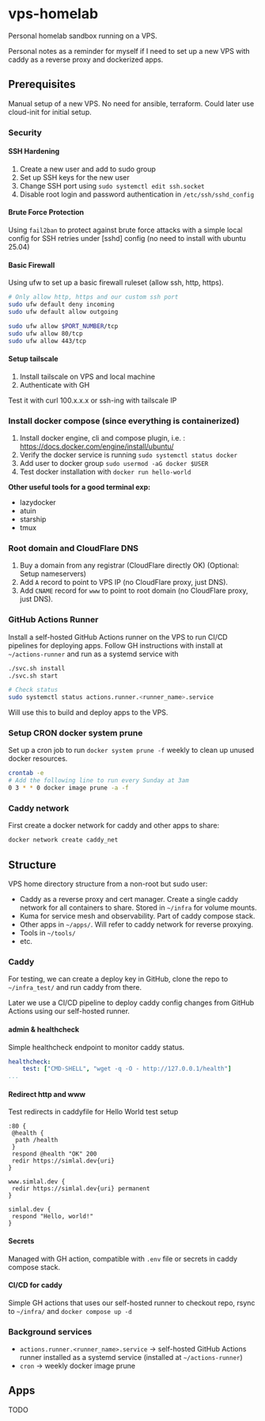 # vps-homelab

Personal homelab sandbox running on a VPS.

Personal notes as a reminder for myself if I need to set up a new VPS with caddy as a reverse proxy and dockerized apps.

## Prerequisites

Manual setup of a new VPS. No need for ansible, terraform. Could later use
cloud-init for initial setup.

### Security

#### SSH Hardening

1. Create a new user and add to sudo group
2. Set up SSH keys for the new user
3. Change SSH port using `sudo systemctl edit ssh.socket`
4. Disable root login and password authentication in `/etc/ssh/sshd_config`

#### Brute Force Protection

Using `fail2ban` to protect against brute force attacks with a simple local config for SSH retries under [sshd] config (no need to install with ubuntu 25.04)

#### Basic Firewall

Using ufw to set up a basic firewall ruleset (allow ssh, http, https).

```bash
# Only allow http, https and our custom ssh port
sudo ufw default deny incoming
sudo ufw default allow outgoing

sudo ufw allow $PORT_NUMBER/tcp
sudo ufw allow 80/tcp
sudo ufw allow 443/tcp
```

#### Setup tailscale

1. Install tailscale on VPS and local machine
2. Authenticate with GH

Test it with curl 100.x.x.x or ssh-ing with tailscale IP

### Install docker compose (since everything is containerized)

1. Install docker engine, cli and compose plugin, i.e. : <https://docs.docker.com/engine/install/ubuntu/>
2. Verify the docker service is running `sudo systemctl status docker`
3. Add user to docker group `sudo usermod -aG docker $USER`
4. Test docker installation with `docker run hello-world`

**Other useful tools for a good terminal exp:**

- lazydocker
- atuin
- starship
- tmux

### Root domain and CloudFlare DNS

1. Buy a domain from any registrar (CloudFlare directly OK) (Optional: Setup nameservers)
2. Add `A` record to point to VPS IP (no CloudFlare proxy, just DNS).
3. Add `CNAME` record for `www` to point to root domain (no CloudFlare proxy, just DNS).

### GitHub Actions Runner

Install a self-hosted GitHub Actions runner on the VPS to run CI/CD pipelines for deploying apps.
Follow GH instructions with install at `~/actions-runner` and run as a systemd service with

```bash
./svc.sh install
./svc.sh start

# Check status
sudo systemctl status actions.runner.<runner_name>.service
```

Will use this to build and deploy apps to the VPS.

### Setup CRON docker system prune

Set up a cron job to run `docker system prune -f` weekly to clean up unused docker resources.

```bash
crontab -e
# Add the following line to run every Sunday at 3am
0 3 * * 0 docker image prune -a -f

```

### Caddy network

First create a docker network for caddy and other apps to share:

```bash
docker network create caddy_net
```

## Structure

VPS home directory structure from a non-root but sudo user:

- Caddy as a reverse proxy and cert manager. Create a single caddy network for all containers to share.
Stored in `~/infra` for volume mounts.
- Kuma for service mesh and observability. Part of caddy compose stack.
- Other apps in `~/apps/`. Will refer to caddy network for reverse proxying.
- Tools in `~/tools/`
- etc.

### Caddy

For testing, we can create a deploy key in GitHub, clone the repo to `~/infra_test/` and run caddy from there.

Later we use a CI/CD pipeline to deploy caddy config changes from GitHub Actions using our self-hosted runner.

#### admin & healthcheck

Simple healthcheck endpoint to monitor caddy status.

```yaml
healthcheck:
    test: ["CMD-SHELL", "wget -q -O - http://127.0.0.1/health"]
...
```

#### Redirect http and www

Test redirects in caddyfile for Hello World test setup

```caddy
:80 {
 @health {
  path /health
 }
 respond @health "OK" 200
 redir https://simlal.dev{uri}
}

www.simlal.dev {
 redir https://simlal.dev{uri} permanent
}

simlal.dev {
 respond "Hello, world!"
}
```

#### Secrets

Managed with GH action, compatible with `.env` file or secrets in caddy compose stack.

#### CI/CD for caddy

Simple GH actions that uses our self-hosted runner to checkout repo, rsync to `~/infra/` and `docker compose up -d`

### Background services

- `actions.runner.<runner_name>.service` → self-hosted GitHub Actions runner installed as a systemd service (installed at `~/actions-runner`)
- `cron` → weekly docker image prune

## Apps

TODO
